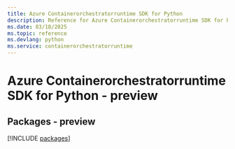 ```yaml
---
title: Azure Containerorchestratorruntime SDK for Python
description: Reference for Azure Containerorchestratorruntime SDK for Python
ms.date: 03/18/2025
ms.topic: reference
ms.devlang: python
ms.service: containerorchestratorruntime
---
```

# Azure Containerorchestratorruntime SDK for Python - preview
## Packages - preview
[!INCLUDE [packages](containerorchestratorruntime-index.md)]